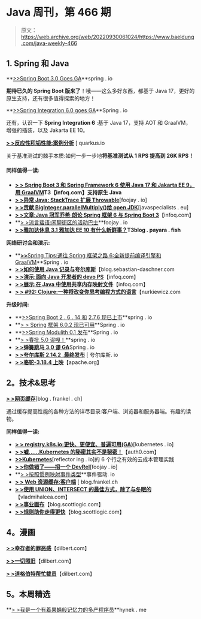 # Java 周刊，第 466 期

> 原文：<https://web.archive.org/web/20220930061024/https://www.baeldung.com/java-weekly-466>

## 1. **Spring 和 Java**

**[>>Spring Boot 3.0 Goes GA](https://web.archive.org/web/20221204204959/https://spring.io/blog/2022/11/24/spring-boot-3-0-goes-ga)**spring . io

**期待已久的 Spring Boot 版来了**！哦——这么多好东西，都基于 Java 17，更好的原生支持，还有很多值得探索的地方！

**[>>Spring Integration 6.0 goes GA](https://web.archive.org/web/20221204204959/https://spring.io/blog/2022/11/29/spring-integration-6-0-goes-ga)**Spring . io

还有，认识一下 **Spring Integration 6** :基于 Java 17，支持 AOT 和 GraalVM，增强的插装，以及 Jakarta EE 10。

**[> >反应性积垢性能:案例分析](https://web.archive.org/web/20221204204959/https://quarkus.io/blog/reactive-crud-performance-case-study/)** [ quarkus.io

关于基准测试的棘手本质:如何一步一步地**将基准测试从 1 RPS 提高到 26K RPS！**

#### 同样值得一读:

*   **[> > Spring Boot 3 和 Spring Framework 6 使用 Java 17 和 Jakarta EE 9，用 GraalVM](https://web.archive.org/web/20221204204959/https://www.infoq.com/news/2022/11/spring-6-spring-boot-3-launch/?utm_campaign=infoq_content&utm_source=infoq&utm_medium=feed&utm_term=Java)T3【infoq.com】支持原生 Java**
*   **[> >异常 Java: StackTrace 扩展 Throwable](https://web.archive.org/web/20221204204959/https://foojay.io/today/unusual-java-stacktrace-extends-throwable/)**[foojay . io]
*   **[> >贡献 BigInteger.parallelMultiply()给 open JDK](https://web.archive.org/web/20221204204959/https://www.javaspecialists.eu/archive/Issue305-Contributing-BigInteger.parallelMultiply-to-OpenJDK.html)**[javaspecialists . eu]
*   **[> >文章:Java 冠军乔希·朗论 Spring 框架 6 与 Spring Boot 3](https://web.archive.org/web/20221204204959/https://www.infoq.com/articles/josh-long-spring-6/?utm_campaign=infoq_content&utm_source=infoq&utm_medium=feed&utm_term=Java)**【infoq.com】
*   **[> >流言蜚语:闲聊街区的活动巴士](https://web.archive.org/web/20221204204959/https://foojay.io/today/metaphorical-programming-gossips-event-bus/)**foojay . io
*   **[> >雅加达休息 3.1 雅加达 EE 10 有什么新鲜事？](https://web.archive.org/web/20221204204959/https://blog.payara.fish/whats-new-in-jakarta-rest-3.1-in-jakarta-ee-10)T3blog . payara . fish**

**网络研讨会和演示:**

*   **[**>>**](https://web.archive.org/web/20221204204959/https://blog.sebastian-daschner.com/entries/capitalize-titles)[Spring Tips:通往 Spring 框架之路 6:全新提前编译引擎和 GraalVM](https://web.archive.org/web/20221204204959/https://spring.io/blog/2022/11/23/spring-tips-the-road-to-spring-framework-6-the-new-ahead-of-time-compilation-engine-and-graalvm)**Spring . io
*   **[> >如何使用 Java 记录与夸尔库斯](https://web.archive.org/web/20221204204959/https://blog.sebastian-daschner.com/entries/java-records-quarkus-enterprise)**【blog.sebastian-daschner.com
*   **[> >演示:面向 Java 开发者的 devo PS](https://web.archive.org/web/20221204204959/https://www.infoq.com/presentations/devops-java-devs/?utm_campaign=infoq_content&utm_source=infoq&utm_medium=feed&utm_term=Java)**【infoq.com】
*   **[> >展示:在 Java 中使用共享内存映射文件](https://web.archive.org/web/20221204204959/https://www.infoq.com/presentations/java-shared-memory-files/?utm_campaign=infoq_content&utm_source=infoq&utm_medium=feed&utm_term=Java)**【infoq.com】
*   **[> > #92: Clojure:一种将改变你思考编程方式的语言](https://web.archive.org/web/20221204204959/https://nurkiewicz.com/92)**【nurkiewicz.com

**升级时间:**

*   **[>>Spring Boot 2 . 6 . 14 和](https://web.archive.org/web/20221204204959/https://spring.io/blog/2022/11/24/spring-boot-2-6-14-available-now) [2.7.6 现已上市](https://web.archive.org/web/20221204204959/https://spring.io/blog/2022/11/24/spring-boot-2-7-6-available-now)**spring . io
*   **[> > Spring 框架 6.0.2 现已可用](https://web.archive.org/web/20221204204959/https://spring.io/blog/2022/11/24/spring-framework-6-0-2-available-now)**Spring . io
*   **[>>Spring Modulith 0.1 发布](https://web.archive.org/web/20221204204959/https://spring.io/blog/2022/11/24/spring-modulith-0-1-released)**Spring . io
*   **[> >春批 5.0 谬嘎！](https://web.archive.org/web/20221204204959/https://spring.io/blog/2022/11/24/spring-batch-5-0-goes-ga)**spring . io
*   [**> >弹簧跳马 3.0 谬 GA**](https://web.archive.org/web/20221204204959/https://spring.io/blog/2022/11/28/spring-vault-3-0-goes-ga)Spring . io
*   **[> >夸尔库斯 2.14.2 .最终发布](https://web.archive.org/web/20221204204959/https://github.com/quarkusio/quarkus/releases/tag/2.14.2.Final)** [ 夸尔库斯. io
*   **[> >骆驼-3.18.4 上映](https://web.archive.org/web/20221204204959/https://github.com/apache/camel/releases/tag/camel-3.18.4)**【apache.org】

## 2。技术&思考

**[> >网页缓存](https://web.archive.org/web/20221204204959/https://blog.frankel.ch/web-caching/)**[blog . frankel . ch]

通过缓存提高性能的各种方法的详尽目录:客户端、浏览器和服务器端。有趣的读物。

**同样值得一读:**

*   **[> > registry.k8s.io:更快、更便宜、普遍可用(GA)](https://web.archive.org/web/20221204204959/https://kubernetes.io/blog/2022/11/28/registry-k8s-io-faster-cheaper-ga/)**[kubernetes . io]
*   **[> >嘘……Kubernetes 的秘密其实不是秘密！](https://web.archive.org/web/20221204204959/https://auth0.com/blog/kubernetes-secrets-management/)**【auth0.com】
*   **[>>Kubernetes](https://web.archive.org/web/20221204204959/https://reflectoring.io/blog/2022/2022-11-24-6-cloud-cost-management-practices/)**[reflector ing . io]的 6 个行之有效的云成本管理实践
*   **[> >你做错了——招一个 DevRel](https://web.archive.org/web/20221204204959/https://foojay.io/today/youre-doing-it-wrong-recruiting-a-devrel/)**[foojay . io]
*   **[> >按照惯例映射事件类型](https://web.archive.org/web/20221204204959/https://event-driven.io/en/hot_to_map_event_type_by_convention/)**事件驱动. io
*   **[> > Web 资源缓存:客户端](https://web.archive.org/web/20221204204959/https://blog.frankel.ch/web-caching/client/)** [ blog.frankel.ch
*   **[> >使用 UNION、INTERSECT 的最佳方式，除了与冬眠的](https://web.archive.org/web/20221204204959/https://vladmihalcea.com/hibernate-union-intersect-except/)**【vladmihalcea.com】
*   **[> >事业画布](https://web.archive.org/web/20221204204959/https://blog.scottlogic.com/2022/11/29/The-career-canvas.html)**【blog.scottlogic.com】
*   **[> >规则助你走得更快](https://web.archive.org/web/20221204204959/https://blog.scottlogic.com/2022/11/30/rules-help-you-go-faster.html)**【blog.scottlogic.com】

## 4。漫画

**[> >幸存者的罪恶感](https://web.archive.org/web/20221204204959/https://dilbert.com/strip/2022-12-03)**【dilbert.com】

**[> >一切照旧](https://web.archive.org/web/20221204204959/https://dilbert.com/strip/2022-12-02)**【dilbert.com】

**[> >道格伯特帮忙裁员](https://web.archive.org/web/20221204204959/https://dilbert.com/strip/2022-12-01)**【dilbert.com】

## 5。本周精选

**[> >我是一个有着果蝇般记忆力的多产程序员](https://web.archive.org/web/20221204204959/https://hynek.me/articles/productive-fruit-fly-programmer/)**hynek . me